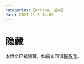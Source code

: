 ```yaml
---
categories: [Arcaea, 逆向]
date: 2021-11-6 14:00
---
```


# 隐藏

本博文已被隐藏，如需访问请[联系我](mailto:ly-niko@qq.com)。
